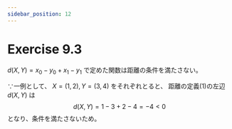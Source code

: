 ```yaml
---
sidebar_position: 12
---
```


# Exercise 9.3

$d(X, Y) = x_0 - y_0 + x_1 - y_1$ で定めた関数は距離の条件を満たさない。

∵一例として、 $X=(1, 2), Y=(3, 4)$ をそれぞれとると、
距離の定義(1)の左辺 $d(X,Y)$ は
$$
d(X,Y) = 1 - 3 + 2 - 4 = -4 < 0
$$
となり、条件を満たさないため。
